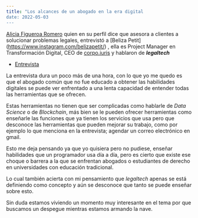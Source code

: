 ```yaml
---
title: "Los alcances de un abogado en la era digital
date: 2022-05-03
---
```


[Alicia Figueroa Romero](https://www.instagram.com/aliciafig/) quien en su perfil dice que asesora a clientes a solucionar problemas legales, entrevistó a [Beliza Petit] (https://www.instagram.com/belizapetit/) , ella es Project Manager en Transformación Digital, CEO de [corpo.iuris](https://www.instagram.com/corpo.iuris/) y hablaron de ***legaltech***

- [Entrevista](https://www.instagram.com/tv/Cc8JjSLBpF9/?igshid=YmMyMTA2M2Y=)

La entrevista dura un poco más de una hora, con lo que yo me quedo es que el abogado común que no fue educado a obtener las habilidades digitales se puede ver enfrentado a una lenta capacidad de entender todas las herramientas que se ofrecen. 

Estas herramientas no tienen que ser complicadas como hablarle de *Data Science* o de *Blockchain*, más bien se le pueden ofrecer herramientas como enseñarle las funciones que ya tienen los servicios que usa pero que desconoce las herramientas que pueden mejorar su trabajo, como por ejemplo lo que menciona en la entrevista; agendar un correo electrónico en gmail.

Esto me deja pensando ya que yo quisiera pero no pudiese, enseñar habilidades que un programador usa día a día, pero es cierto que existe ese choque o barrera a la que se enfrentan abogados o estudiantes de derecho en universidades con educación tradicional.

Lo cual también acierta con mi pensamiento que *legaltech* apenas se está definiendo como concepto y aún se desconoce que tanto se puede enseñar sobre esto.

Sin duda estamos viviendo un momento muy interesante en el tema  por que buscamos un despegue mientras estamos armando la nave.